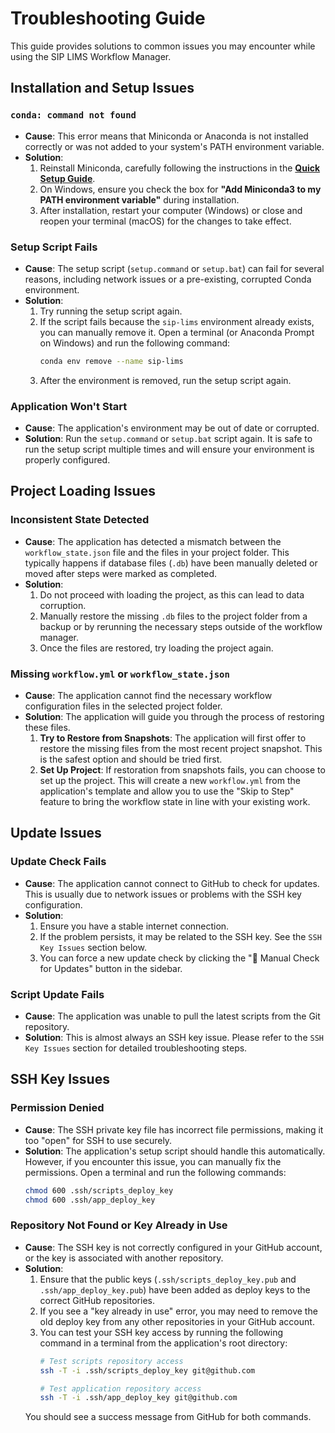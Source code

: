 # Troubleshooting Guide

This guide provides solutions to common issues you may encounter while using the SIP LIMS Workflow Manager.

## Installation and Setup Issues

### `conda: command not found`

-   **Cause**: This error means that Miniconda or Anaconda is not installed correctly or was not added to your system's PATH environment variable.
-   **Solution**:
    1.  Reinstall Miniconda, carefully following the instructions in the **[Quick Setup Guide](QUICK_SETUP_GUIDE.md)**.
    2.  On Windows, ensure you check the box for **"Add Miniconda3 to my PATH environment variable"** during installation.
    3.  After installation, restart your computer (Windows) or close and reopen your terminal (macOS) for the changes to take effect.

### Setup Script Fails

-   **Cause**: The setup script (`setup.command` or `setup.bat`) can fail for several reasons, including network issues or a pre-existing, corrupted Conda environment.
-   **Solution**:
    1.  Try running the setup script again.
    2.  If the script fails because the `sip-lims` environment already exists, you can manually remove it. Open a terminal (or Anaconda Prompt on Windows) and run the following command:
        ```bash
        conda env remove --name sip-lims
        ```
    3.  After the environment is removed, run the setup script again.

### Application Won't Start

-   **Cause**: The application's environment may be out of date or corrupted.
-   **Solution**: Run the `setup.command` or `setup.bat` script again. It is safe to run the setup script multiple times and will ensure your environment is properly configured.

## Project Loading Issues

### Inconsistent State Detected

-   **Cause**: The application has detected a mismatch between the `workflow_state.json` file and the files in your project folder. This typically happens if database files (`.db`) have been manually deleted or moved after steps were marked as completed.
-   **Solution**:
    1.  Do not proceed with loading the project, as this can lead to data corruption.
    2.  Manually restore the missing `.db` files to the project folder from a backup or by rerunning the necessary steps outside of the workflow manager.
    3.  Once the files are restored, try loading the project again.

### Missing `workflow.yml` or `workflow_state.json`

-   **Cause**: The application cannot find the necessary workflow configuration files in the selected project folder.
-   **Solution**: The application will guide you through the process of restoring these files.
    1.  **Try to Restore from Snapshots**: The application will first offer to restore the missing files from the most recent project snapshot. This is the safest option and should be tried first.
    2.  **Set Up Project**: If restoration from snapshots fails, you can choose to set up the project. This will create a new `workflow.yml` from the application's template and allow you to use the "Skip to Step" feature to bring the workflow state in line with your existing work.

## Update Issues

### Update Check Fails

-   **Cause**: The application cannot connect to GitHub to check for updates. This is usually due to network issues or problems with the SSH key configuration.
-   **Solution**:
    1.  Ensure you have a stable internet connection.
    2.  If the problem persists, it may be related to the SSH key. See the `SSH Key Issues` section below.
    3.  You can force a new update check by clicking the "🔄 Manual Check for Updates" button in the sidebar.

### Script Update Fails

-   **Cause**: The application was unable to pull the latest scripts from the Git repository.
-   **Solution**: This is almost always an SSH key issue. Please refer to the `SSH Key Issues` section for detailed troubleshooting steps.

## SSH Key Issues

### Permission Denied

-   **Cause**: The SSH private key file has incorrect file permissions, making it too "open" for SSH to use securely.
-   **Solution**: The application's setup script should handle this automatically. However, if you encounter this issue, you can manually fix the permissions. Open a terminal and run the following commands:
    ```bash
    chmod 600 .ssh/scripts_deploy_key
    chmod 600 .ssh/app_deploy_key
    ```

### Repository Not Found or Key Already in Use

-   **Cause**: The SSH key is not correctly configured in your GitHub account, or the key is associated with another repository.
-   **Solution**:
    1.  Ensure that the public keys (`.ssh/scripts_deploy_key.pub` and `.ssh/app_deploy_key.pub`) have been added as deploy keys to the correct GitHub repositories.
    2.  If you see a "key already in use" error, you may need to remove the old deploy key from any other repositories in your GitHub account.
    3.  You can test your SSH key access by running the following command in a terminal from the application's root directory:
        ```bash
        # Test scripts repository access
        ssh -T -i .ssh/scripts_deploy_key git@github.com

        # Test application repository access
        ssh -T -i .ssh/app_deploy_key git@github.com
        ```
    You should see a success message from GitHub for both commands.